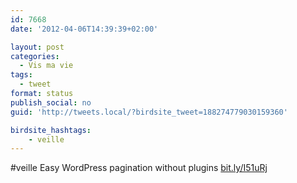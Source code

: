 ```yaml
---
id: 7668
date: '2012-04-06T14:39:39+02:00'

layout: post
categories:
  - Vis ma vie
tags:
  - tweet
format: status
publish_social: no
guid: 'http://tweets.local/?birdsite_tweet=188274779030159360'

birdsite_hashtags:
    - veille
---
```


\#veille Easy WordPress pagination without plugins [bit.ly/I51uRj](http://bit.ly/I51uRj)